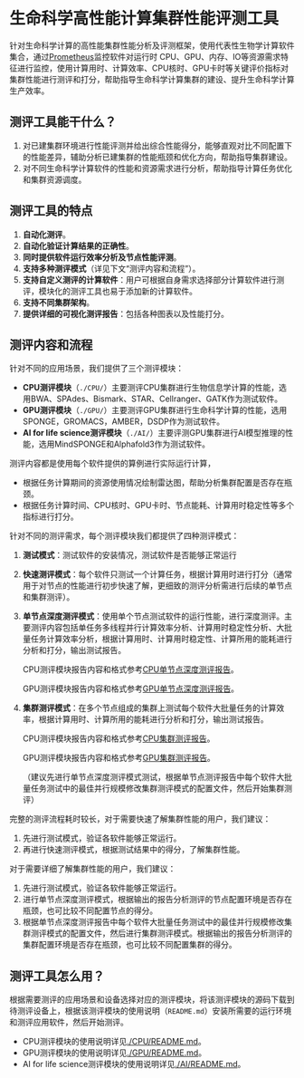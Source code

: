 # 生命科学高性能计算集群性能评测工具
针对生命科学计算的高性能集群性能分析及评测框架，使用代表性生物学计算软件集合，通过[Prometheus](https://prometheus.ac.cn/)监控软件对运行时 CPU、GPU、内存、IO等资源需求特征进行监控，使用计算用时、计算效率、CPU核时、GPU卡时等关键评价指标对集群性能进行测评和打分，帮助指导生命科学计算集群的建设、提升生命科学计算生产效率。


## 测评工具能干什么？
1. 对已建集群环境进行性能评测并给出综合性能得分，能够直观对比不同配置下的性能差异，辅助分析已建集群的性能瓶颈和优化方向，帮助指导集群建设。
2. 对不同生命科学计算软件的性能和资源需求进行分析，帮助指导计算任务优化和集群资源调度。

## 测评工具的特点
1. **自动化测评**。
2. **自动化验证计算结果的正确性**。
3. **同时提供软件运行效率分析及节点性能评测**。
4. **支持多种测评模式**（详见下文“测评内容和流程”）。
5. **支持自定义测评的计算软件**：用户可根据自身需求选择部分计算软件进行测评，模块化的测评工具也易于添加新的计算软件。
6. **支持不同集群架构**。
7. **提供详细的可视化测评报告**：包括各种图表以及性能打分。


## 测评内容和流程
针对不同的应用场景，我们提供了三个测评模块：  
- **CPU测评模块**（`./CPU/`）主要测评CPU集群进行生物信息学计算的性能，选用BWA、SPAdes、Bismark、STAR、Cellranger、GATK作为测试软件。  
- **GPU测评模块**（`./GPU/`）主要测评GPU集群进行生命科学计算的性能，选用SPONGE，GROMACS，AMBER，DSDP作为测试软件。  
- **AI for life science测评模块**（`./AI/`）主要评测GPU集群进行AI模型推理的性能，选用MindSPONGE和Alphafold3作为测试软件。  

测评内容都是使用每个软件提供的算例进行实际运行计算，  
- 根据任务计算期间的资源使用情况绘制雷达图，帮助分析集群配置是否存在瓶颈。
- 根据任务计算时间、CPU核时、GPU卡时、节点能耗、计算用时稳定性等多个指标进行打分。

针对不同的测评需求，每个测评模块我们都提供了四种测评模式：
1. **测试模式**：测试软件的安装情况，测试软件是否能够正常运行
2. **快速测评模式**：每个软件只测试一个计算任务，根据计算用时进行打分（通常用于对节点的性能进行初步快速了解，更细致的测评分析需进行后续的单节点和集群测评）。
3. **单节点深度测评模式**：使用单个节点测试软件的运行性能，进行深度测评。主要测评内容包括单任务多线程并行计算效率分析、计算用时稳定性分析、大批量任务计算效率分析，根据计算用时、计算用时稳定性、计算所用的能耗进行分析和打分，输出测试报告。
    
    CPU测评模块报告内容和格式参考[CPU单节点深度测评报告](./report_example/CPU/SingleNodeMode_report.md)。

    GPU测评模块报告内容和格式参考[GPU单节点深度测评报告](./report_example/GPU/SingleNodeMode_report.md)。
4. **集群测评模式**：在多个节点组成的集群上测试每个软件大批量任务的计算效率，根据计算用时、计算所用的能耗进行分析和打分，输出测试报告。
   
   CPU测评模块报告内容和格式参考[CPU集群测评报告](./report_example/CPU/ClusterMode_report.md)。

   GPU测评模块报告内容和格式参考[GPU集群测评报告](./report_example/GPU/ClusterMode_report.md)。
   
   （建议先进行单节点深度测评模式测试，根据单节点测评报告中每个软件大批量任务测试中的最佳并行规模修改集群测评模式的配置文件，然后开始集群测评）

完整的测评流程耗时较长，对于需要快速了解集群性能的用户，我们建议：
1. 先进行测试模式，验证各软件能够正常运行。
2. 再进行快速测评模式，根据测试结果中的得分，了解集群性能。

对于需要详细了解集群性能的用户，我们建议：
1. 先进行测试模式，验证各软件能够正常运行。
2. 进行单节点深度测评模式，根据输出的报告分析测评的节点配置环境是否存在瓶颈，也可比较不同配置节点的得分。
3. 根据单节点深度测评报告中每个软件大批量任务测试中的最佳并行规模修改集群测评模式的配置文件，然后进行集群测评模式。根据输出的报告分析测评的集群配置环境是否存在瓶颈，也可比较不同配置集群的得分。


## 测评工具怎么用？
根据需要测评的应用场景和设备选择对应的测评模块，将该测评模块的源码下载到待测评设备上，根据该测评模块的使用说明（`README.md`）安装所需要的运行环境和测评应用软件，然后开始测评。
- CPU测评模块的使用说明详见[./CPU/README.md](./CPU/README.md)。
- GPU测评模块的使用说明详见[./GPU/README.md](./GPU/README.md)。
- AI for life science测评模块的使用说明详见[./AI/README.md](./AI/README.md)。
